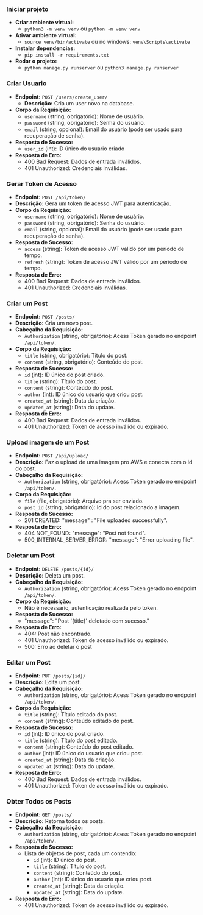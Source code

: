 ### Iniciar projeto
- **Criar ambiente virtual:**
    - `python3 -m venv venv` ou `python -m venv venv`
- **Ativar ambiente virtual:**
    - `source venv/bin/activate` ou no windows: `venv\Scripts\activate`
- **Instalar dependencias:**
    - `pip install -r requirements.txt`
- **Rodar o projeto:**
    - `python manage.py runserver` ou `python3 manage.py runserver`

### Criar Usuario
- **Endpoint:** `POST /users/create_user/`
  - **Descrição:** Cria um user novo na database.
- **Corpo da Requisição:**
  - `username` (string, obrigatório): Nome de usuário.
  - `password` (string, obrigatório): Senha do usuário.
  - `email` (string, opcional): Email do usuário (pode ser usado para recuperação de senha).
- **Resposta de Sucesso:**
  - `user_id` (int): ID único do usuario criado
- **Resposta de Erro:**
  - 400 Bad Request: Dados de entrada inválidos.
  - 401 Unauthorized: Credenciais inválidas.

### Gerar Token de Acesso

- **Endpoint:** `POST /api/token/`
- **Descrição:** Gera um token de acesso JWT para autenticação.
- **Corpo da Requisição:**
  - `username` (string, obrigatório): Nome de usuário.
  - `password` (string, obrigatório): Senha do usuário.
  - `email` (string, opcional): Email do usuário (pode ser usado para recuperação de senha).
- **Resposta de Sucesso:**
  - `access` (string): Token de acesso JWT válido por um período de tempo.
  - `refresh` (string): Token de acesso JWT válido por um período de tempo.
- **Resposta de Erro:**
  - 400 Bad Request: Dados de entrada inválidos.
  - 401 Unauthorized: Credenciais inválidas.

### Criar um Post

- **Endpoint:** `POST /posts/`
- **Descrição:** Cria um novo post.
- **Cabeçalho da Requisição:**
  - `Authorization` (string, obrigatório): Acess Token gerado no endpoint `/api/token/`.
- **Corpo da Requisição:**
  - `title` (string, obrigatório): Título do post.
  - `content` (string, obrigatório): Conteúdo do post.
- **Resposta de Sucesso:**
  - `id` (int): ID único do post criado.
  - `title` (string): Título do post.
  - `content` (string): Conteúdo do post.
  - `author` (int): ID único do usuario que criou post.
  - `created_at` (string): Data da criação.
  - `updated_at` (string): Data do update.
- **Resposta de Erro:**
  - 400 Bad Request: Dados de entrada inválidos.
  - 401 Unauthorized: Token de acesso inválido ou expirado.

### Upload imagem de um Post

- **Endpoint:** `POST /api/upload/`
- **Descrição:** Faz o upload de uma imagem pro AWS e conecta com o id do post.
- **Cabeçalho da Requisição:**
  - `Authorization` (string, obrigatório): Acess Token gerado no endpoint `/api/token/`.
- **Corpo da Requisição:**
  - `file` (file, obrigatório): Arquivo pra ser enviado.
  - `post_id` (string, obrigatório): Id do post relacionado a imagem.
- **Resposta de Sucesso:**
  - 201 CREATED: "message" : "File uploaded successfully".
- **Resposta de Erro:**
  - 404 NOT_FOUND: "message": "Post not found".
  - 500_INTERNAL_SERVER_ERROR: "message": "Error uploading file".

### Deletar um Post

- **Endpoint:** `DELETE /posts/{id}/`
- **Descrição:** Deleta um post.
- **Cabeçalho da Requisição:**
  - `Authorization` (string, obrigatório): Acess Token gerado no endpoint `/api/token/`.
- **Corpo da Requisição:**
  - Não é necessario, autenticação realizada pelo token.
- **Resposta de Sucesso:**
  - "message": "Post '{title}' deletado com sucesso."
- **Resposta de Erro:**
  - 404: Post não encontrado.
  - 401 Unauthorized: Token de acesso inválido ou expirado.
  - 500: Erro ao deletar o post

### Editar um Post

- **Endpoint:** `PUT /posts/{id}/`
- **Descrição:** Edita um post.
- **Cabeçalho da Requisição:**
  - `Authorization` (string, obrigatório): Acess Token gerado no endpoint `/api/token/`.
- **Corpo da Requisição:**
  - `title` (string): Título editado do post.
  - `content` (string): Conteúdo editado do post.
- **Resposta de Sucesso:**
  - `id` (int): ID único do post criado.
  - `title` (string): Título do post editado.
  - `content` (string): Conteúdo do post editado.
  - `author` (int): ID único do usuario que criou post.
  - `created_at` (string): Data da criação.
  - `updated_at` (string): Data do update.
- **Resposta de Erro:**
  - 400 Bad Request: Dados de entrada inválidos.
  - 401 Unauthorized: Token de acesso inválido ou expirado.

### Obter Todos os Posts

- **Endpoint:** `GET /posts/`
- **Descrição:** Retorna todos os posts.
- **Cabeçalho da Requisição:**
  - `Authorization` (string, obrigatório): Acess Token gerado no endpoint `/api/token/`.
- **Resposta de Sucesso:**
  - Lista de objetos de post, cada um contendo:
    - `id` (int): ID único do post.
    - `title` (string): Título do post.
    - `content` (string): Conteúdo do post.
    - `author` (int): ID único do usuario que criou post.
    - `created_at` (string): Data da criação.
    - `updated_at` (string): Data do update.
- **Resposta de Erro:**
  - 401 Unauthorized: Token de acesso inválido ou expirado.
